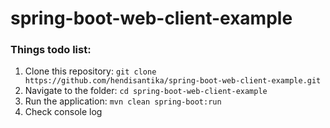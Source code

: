 # spring-boot-web-client-example

### Things todo list:

1. Clone this repository: `git clone https://github.com/hendisantika/spring-boot-web-client-example.git`
2. Navigate to the folder: `cd spring-boot-web-client-example`
3. Run the application: `mvn clean spring-boot:run`
4. Check console log
